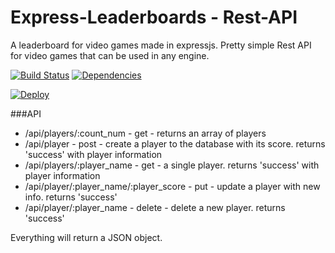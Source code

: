 # Express-Leaderboards - Rest-API
A leaderboard for video games made in expressjs. Pretty simple Rest API for video games that can be used in any engine.

[![Build Status](https://travis-ci.org/kinifi/Express-LB.svg?branch=master)](https://travis-ci.org/kinifi/Express-LB)
[![Dependencies](https://david-dm.org/kinifi/Express-LB.svg)](https://david-dm.org/kinifi/Express-LB.svg)

[![Deploy](https://www.herokucdn.com/deploy/button.svg)](https://heroku.com/deploy)

###API

- /api/players/:count_num - get - returns an array of players
- /api/player - post - create a player to the database with its score. returns 'success' with player information
- /api/players/:player_name - get  - a single player. returns 'success' with player information
- /api/player/:player_name/:player_score - put - update a player with new info. returns 'success'
- /api/player/:player_name - delete - delete a new player. returns 'success'

Everything will return a JSON object.

